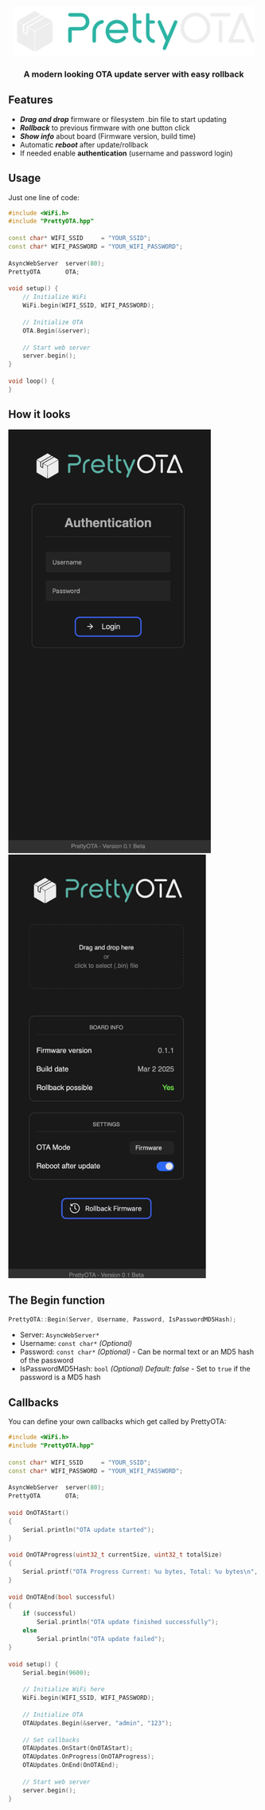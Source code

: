 <p align="center">
<img src="logo.svg" alt="Screenshot" style="height:100px;"/>
</p>

### <center>A modern looking OTA update server with easy rollback</center>

## Features
- ***Drag and drop*** firmware or filesystem .bin file to start updating
- ***Rollback*** to previous firmware with one button click
- ***Show info*** about board (Firmware version, build time)
- Automatic ***reboot*** after update/rollback
- If needed enable **authentication** (username and password login)

## Usage
Just one line of code:
```cpp
#include <WiFi.h>
#include "PrettyOTA.hpp"

const char* WIFI_SSID     = "YOUR_SSID";
const char* WIFI_PASSWORD = "YOUR_WIFI_PASSWORD";

AsyncWebServer  server(80);
PrettyOTA       OTA;

void setup() {
    // Initialize WiFi
    WiFi.begin(WIFI_SSID, WIFI_PASSWORD);
    
    // Initialize OTA
    OTA.Begin(&server);
    
    // Start web server
    server.begin();
}

void loop() {
}
```

## How it looks
<p align="center" style="display:inline;">
<img src="screenshot1.png" alt="Screenshot" style="height:850px;"/>
<img src="screenshot2.png" alt="Screenshot" style="height:850px;"/>
</p>

## The Begin function
```cpp
PrettyOTA::Begin(Server, Username, Password, IsPasswordMD5Hash);
```
- Server: `AsyncWebServer*`
- Username: `const char*` *(Optional)*
- Password: `const char*` *(Optional)* - Can be normal text or an MD5 hash of the password
- IsPasswordMD5Hash: `bool` *(Optional) Default: false* - Set to `true` if the password is a MD5 hash

## Callbacks
You can define your own callbacks which get called by PrettyOTA:

```cpp
#include <WiFi.h>
#include "PrettyOTA.hpp"

const char* WIFI_SSID     = "YOUR_SSID";
const char* WIFI_PASSWORD = "YOUR_WIFI_PASSWORD";

AsyncWebServer  server(80);
PrettyOTA       OTA;

void OnOTAStart()
{
    Serial.println("OTA update started");
}

void OnOTAProgress(uint32_t currentSize, uint32_t totalSize)
{
    Serial.printf("OTA Progress Current: %u bytes, Total: %u bytes\n", currentSize, totalSize);
}

void OnOTAEnd(bool successful)
{
    if (successful)
        Serial.println("OTA update finished successfully");
    else
        Serial.println("OTA update failed");
}

void setup() {
    Serial.begin(9600);
    
    // Initialize WiFi here
    WiFi.begin(WIFI_SSID, WIFI_PASSWORD);
    
    // Initialize OTA
    OTAUpdates.Begin(&server, "admin", "123");
    
    // Set callbacks
    OTAUpdates.OnStart(OnOTAStart);
    OTAUpdates.OnProgress(OnOTAProgress);
    OTAUpdates.OnEnd(OnOTAEnd);
    
    // Start web server
    server.begin();
}
```


